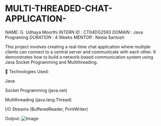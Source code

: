 # MULTI-THREADED-CHAT-APPLICATION- 
*NAME*: G. Udhaya Moorthi 
*INTERN ID* : CT04DG2593
*DOMAIN* : Java Programing 
*DURATION* : 4 Weeks 
*MENTOR* : Neela Santosh 

This project involves creating a real-time chat application where multiple clients can connect to a central server and communicate with each other. It demonstrates how to build a network-based communication system using Java Socket Programming and Multithreading.

🔧 Technologies Used:

Java

Socket Programming (java.net)

Multithreading (java.lang.Thread)

I/O Streams (BufferedReader, PrintWriter)

Output:
![Image](https://github.com/user-attachments/assets/2701f7e2-8eb0-4ee0-aed2-0e3b0de2e8dd)

